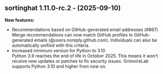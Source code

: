## sortinghat 1.11.0-rc.2 - (2025-09-10)

**New features:**

 * Recommendations based on GitHub-generated email addresses (#867)\
   Merge recommendations can now match GitHub profiles to GitHub-
   generated emails (<username>@users.noreply.github.com). Individuals
   can also be automatically unified with this criteria.
 * Increased minimum version for Python to 3.10\
   Python 3.9 reaches the end of life in October 2025. This means it
   won't receive new updates or patches to fix security issues.
   GrimoireLab supports Python 3.10 and higher from now on.

